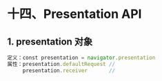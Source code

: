 # 十四、Presentation API

## 1. presentation 对象

```javascript
定义：const presentation = navigator.presentation
属性：presentation.defaultRequest //
     presentation.receiver       //
```
